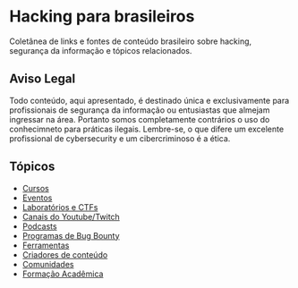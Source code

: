 # Hacking para brasileiros
Coletânea de links e fontes de conteúdo brasileiro sobre hacking, segurança da informação e tópicos relacionados.

## Aviso Legal
Todo conteúdo, aqui apresentado, é destinado única e exclusivamente para profissionais de segurança da informação ou entusiastas que almejam ingressar na área. Portanto somos completamente contrários o uso do conhecimneto para práticas ilegais. Lembre-se, o que difere um excelente profissional de cybersecurity e um cibercriminoso é a ética. 

## Tópicos

- [Cursos](./pages/cursos.md)
- [Eventos](./pages/eventos.md)
- [Laboratórios e CTFs](./pages/labs.md)
- [Canais do Youtube/Twitch](./pages/canais.md)
- [Podcasts](./pages/podcasts.md)
- [Programas de Bug Bounty](./pages/bugbounty.md)
- [Ferramentas](./pages/ferramentas.md)
- [Criadores de conteúdo](./pages/pessoas.md)
- [Comunidades](./pages/comunidades.md)
- [Formação Acadêmica](./pages/formacao_academica.md)
